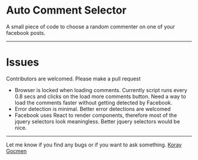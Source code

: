 # Auto Comment Selector
A small piece of code to choose a random commenter on one of your facebook posts.

---

# Issues
Contributors are welcomed. Please make a pull request

* Browser is locked when loading comments. Currently script runs every 0.8 secs and clicks on the load more comments button. Need a way to load the comments faster without getting detected by Facebook.
* Error detection is minimal. Better error detections are welcomed
* Facebook uses React to render components, therefore most of the jquery selectors look meaningless. Better jquery selectors would be nice.


---

Let me know if you find any bugs or if you want to ask something.
[Koray Gocmen](http://www.koraygocmen.com)
